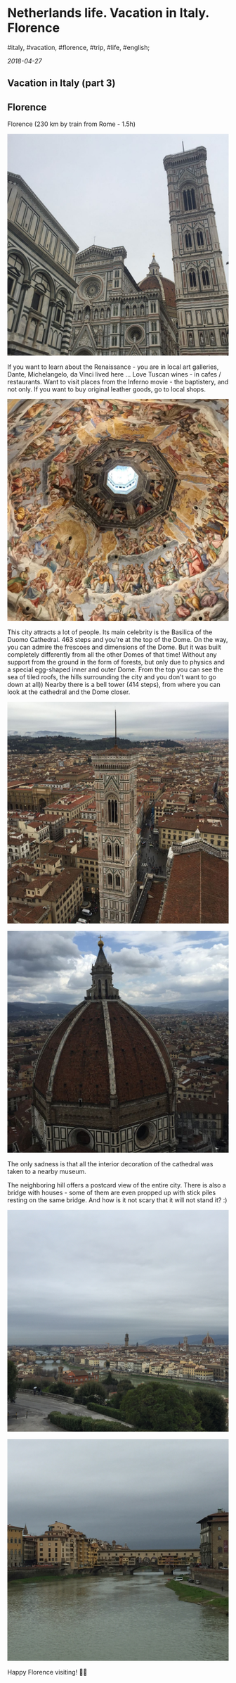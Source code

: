 # Netherlands life. Vacation in Italy. Florence

#italy, #vacation, #florence, #trip, #life, #english;

_2018-04-27_

## Vacation in Italy (part 3)

## Florence

Florence (230 km by train from Rome - 1.5h)

![Duomo](/images/netherlands-life-vacation-in-italy-florence/1.jpeg "Duomo")

If you want to learn about the Renaissance - you are in local art galleries, Dante, Michelangelo, da Vinci lived here ... 
Love Tuscan wines - in cafes / restaurants. Want to visit places from the Inferno movie - the baptistery, and not only. If you want to buy original leather goods, go to local shops.

![Fresques](/images/netherlands-life-vacation-in-italy-florence/2.jpeg "Fresques")

This city attracts a lot of people. Its main celebrity is the Basilica of the Duomo Cathedral.
463 steps and you're at the top of the Dome. On the way, you can admire the frescoes and dimensions of the Dome. But it was built completely differently from all the other Domes of that time! Without any support from the ground in the form of forests, but only due to physics and a special egg-shaped inner and outer Dome. From the top you can see the sea of ​​tiled roofs, the hills surrounding the city and you don't want to go down at all)) Nearby there is a bell tower (414 steps), from where you can look at the cathedral and the Dome closer.

![Duomo Tower](/images/netherlands-life-vacation-in-italy-florence/3.jpeg "Duomo Tower")

![Duomo 2](/images/netherlands-life-vacation-in-italy-florence/4.jpeg "Duomo 2")

The only sadness is that all the interior decoration of the cathedral was taken to a nearby museum.

The neighboring hill offers a postcard view of the entire city. There is also a bridge with houses - some of them are even propped up with stick piles resting on the same bridge. And how is it not scary that it will not stand it? :)

![View from the hill](/images/netherlands-life-vacation-in-italy-florence/5.jpeg "View from the hill")

![Ponte Vecchio](/images/netherlands-life-vacation-in-italy-florence/6.jpeg "Ponte Vecchio")

Happy Florence visiting! ✌🏼

